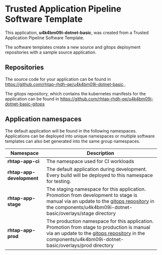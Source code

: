 # Trusted Application Pipeline Software Template

This application, **u4k4bm09i-dotnet-basic**, was created from a Trusted Application Pipeline Software Template.

The software templates create a new source and gitops deployment repositories with a sample source application. 

## Repositories

The source code for your application can be found in [https://github.com/rhtap-rhdh-qe/u4k4bm09i-dotnet-basic ](https://github.com/rhtap-rhdh-qe/u4k4bm09i-dotnet-basic ).
 
The gitops repository, which contains the kubernetes manifests for the application can be found in 
[https://github.com/rhtap-rhdh-qe/u4k4bm09i-dotnet-basic-gitops ](https://github.com/rhtap-rhdh-qe/u4k4bm09i-dotnet-basic-gitops ) 

## Application namespaces 

The default application will be found in the following namespaces. Applications can be deployed into unique namespaces or multiple software templates can also bet generated into the same group namespaces.  

|  Namespace   |  Description   |  
| -------- | -------- |
| **rhtap-app-ci** | The namespace used for CI workloads |
| **rhtap-app-development** | The default application during development. Every build will be deployed to this namespace for testing. |
| **rhtap-app-stage** | The staging namespace for this application. Promotion from development to stage is manual via an update to the [gitops repository](https://github.com/rhtap-rhdh-qe/u4k4bm09i-dotnet-basic-gitops ) in the components/u4k4bm09i-dotnet-basic/overlays/stage directory |
| **rhtap-app-prod** | The production namespace for this application. Promotion from stage to production is manual via an update to the [gitops repository](https://github.com/rhtap-rhdh-qe/u4k4bm09i-dotnet-basic-gitops ) in the components/u4k4bm09i-dotnet-basic/overlays/prod directory |